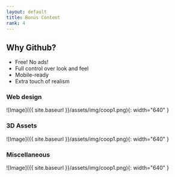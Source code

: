 ```yaml
---
layout: default
title: Bonus Content
rank: 4
---
```


## Why Github?
+ Free! No ads!
+ Full control over look and feel
+ Mobile-ready
+ Extra touch of realism

### Web design
![Image]({{ site.baseurl }}/assets/img/coop1.png){: width="640" }

### 3D Assets
![Image]({{ site.baseurl }}/assets/img/coop1.png){: width="640" }

### Miscellaneous
![Image]({{ site.baseurl }}/assets/img/coop1.png){: width="640" }
